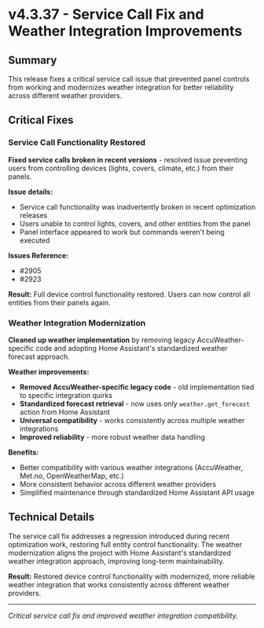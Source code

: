 # v4.3.37 - Service Call Fix and Weather Integration Improvements

## Summary

This release fixes a critical service call issue that prevented panel controls from working
and modernizes weather integration for better reliability across different weather providers.

## Critical Fixes

### Service Call Functionality Restored

**Fixed service calls broken in recent versions** - resolved issue preventing users from controlling
devices (lights, covers, climate, etc.) from their panels.

**Issue details:**
- Service call functionality was inadvertently broken in recent optimization releases
- Users unable to control lights, covers, and other entities from the panel
- Panel interface appeared to work but commands weren't being executed

**Issues Reference:** 
- #2905
- #2923

**Result:** Full device control functionality restored. Users can now control all entities from their panels again.

### Weather Integration Modernization

**Cleaned up weather implementation** by removing legacy AccuWeather-specific code
and adopting Home Assistant's standardized weather forecast approach.

**Weather improvements:**
- **Removed AccuWeather-specific legacy code** - old implementation tied to specific integration quirks
- **Standardized forecast retrieval** - now uses only `weather.get_forecast` action from Home Assistant
- **Universal compatibility** - works consistently across multiple weather integrations
- **Improved reliability** - more robust weather data handling

**Benefits:**
- Better compatibility with various weather integrations (AccuWeather, Met.no, OpenWeatherMap, etc.)
- More consistent behavior across different weather providers
- Simplified maintenance through standardized Home Assistant API usage

## Technical Details

The service call fix addresses a regression introduced during recent optimization work,
restoring full entity control functionality. The weather modernization aligns the project
with Home Assistant's standardized weather integration approach, improving long-term maintainability.

**Result:** Restored device control functionality with modernized, more reliable weather integration
that works consistently across different weather providers.

---

*Critical service call fix and improved weather integration compatibility.*
